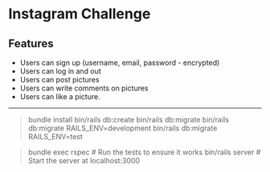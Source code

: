 Instagram Challenge
===================

## Features
- Users can sign up (username, email, password - encrypted)
- Users can log in and out
- Users can post pictures
- Users can write comments on pictures
- Users can like a picture.

-----------


> bundle install
> bin/rails db:create
> bin/rails db:migrate
    bin/rails db:migrate RAILS_ENV=development
    bin/rails db:migrate RAILS_ENV=test

> bundle exec rspec # Run the tests to ensure it works
> bin/rails server # Start the server at localhost:3000
